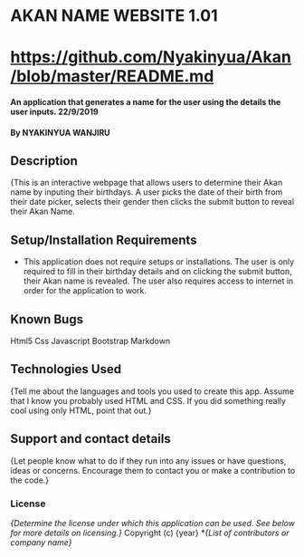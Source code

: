 # AKAN NAME WEBSITE 1.01 
# https://github.com/Nyakinyua/Akan/blob/master/README.md
#### An application that generates a name for the user using the details the user inputs. 22/9/2019
#### By **NYAKINYUA WANJIRU**
## Description
{This is an interactive webpage that allows users to determine their Akan name by inputing their birthdays. A user picks the date of their birth from their date picker, selects their gender then clicks the submit button to reveal their Akan Name.
## Setup/Installation Requirements
* This application does not require setups or installations. The user is only required to fill in their birthday details and on clicking the submit button, their Akan name is revealed. The user also requires access to internet in order for the application to work.
## Known Bugs
Html5
Css
Javascript
Bootstrap
Markdown
## Technologies Used
{Tell me about the languages and tools you used to create this app. Assume that I know you probably used HTML and CSS. If you did something really cool using only HTML, point that out.}
## Support and contact details
{Let people know what to do if they run into any issues or have questions, ideas or concerns.  Encourage them to contact you or make a contribution to the code.}
### License
*{Determine the license under which this application can be used.  See below for more details on licensing.}*
Copyright (c) {year} **{List of contributors or company name}*